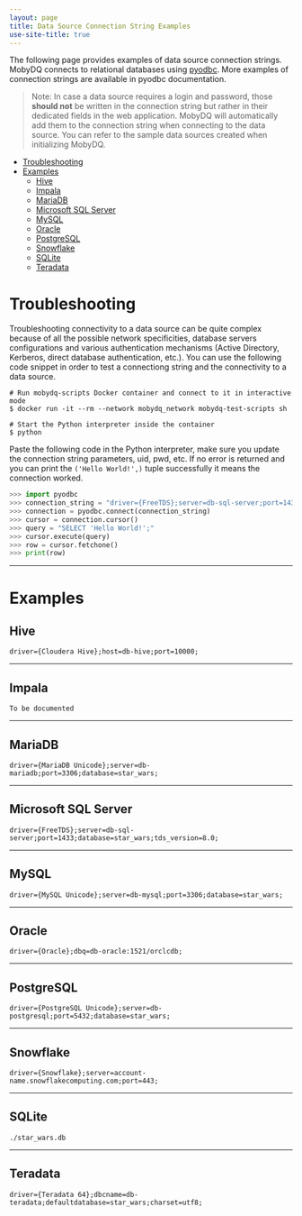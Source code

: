 ```yaml
---
layout: page
title: Data Source Connection String Examples
use-site-title: true
---
```


The following page provides examples of data source connection strings. MobyDQ connects to relational databases using [pyodbc](https://github.com/mkleehammer/pyodbc/wiki). More examples of connection strings are available in pyodbc documentation.

> Note: In case a data source requires a login and password, those **should not** be written in the connection string but rather in their dedicated fields in the web application. MobyDQ will automatically add them to the connection string when connecting to the data source. You can refer to the sample data sources created when initializing MobyDQ.

- [Troubleshooting](#troubleshooting)
- [Examples](#examples)
  - [Hive](##hive)
  - [Impala](##impala)
  - [MariaDB](##mariadb)
  -  [Microsoft SQL Server](##microsoft-sql-server)
  -  [MySQL](##mysql)
  -  [Oracle](##oracle)
  -  [PostgreSQL](##postgresql)
  -  [Snowflake](##snowflake)
  -  [SQLite](##sqlite)
  -  [Teradata](##teradata)

# Troubleshooting

Troubleshooting connectivity to a data source can be quite complex because of all the possible network specificities, database servers configurations and various authentication mechanisms (Active Directory, Kerberos, direct database authentication, etc.). You can use the following code snippet in order to test a connectiong string and the connectivity to a data source.

```shell
# Run mobydq-scripts Docker container and connect to it in interactive mode
$ docker run -it --rm --network mobydq_network mobydq-test-scripts sh

# Start the Python interpreter inside the container
$ python
```

Paste the following code in the Python interpreter, make sure you update the connection string parameters, uid, pwd, etc. If no error is returned and you can print the `('Hello World!',)` tuple successfully it means the connection worked.

```python
>>> import pyodbc
>>> connection_string = "driver={FreeTDS};server=db-sql-server;port=1433;database=star_wars;tds_version=8.0;uid=sa;pwd=1234-abcd"
>>> connection = pyodbc.connect(connection_string)
>>> cursor = connection.cursor()
>>> query = "SELECT 'Hello World!';"
>>> cursor.execute(query)
>>> row = cursor.fetchone()
>>> print(row)
```

---

# Examples

## Hive

```
driver={Cloudera Hive};host=db-hive;port=10000;
```

---

## Impala

```
To be documented
```

---

## MariaDB

```
driver={MariaDB Unicode};server=db-mariadb;port=3306;database=star_wars;
```

---

## Microsoft SQL Server

```
driver={FreeTDS};server=db-sql-server;port=1433;database=star_wars;tds_version=8.0;
```

---

## MySQL

```
driver={MySQL Unicode};server=db-mysql;port=3306;database=star_wars;
```

---

## Oracle

```
driver={Oracle};dbq=db-oracle:1521/orclcdb;
```

---

## PostgreSQL

```
driver={PostgreSQL Unicode};server=db-postgresql;port=5432;database=star_wars;
```

---

## Snowflake

```
driver={Snowflake};server=account-name.snowflakecomputing.com;port=443;
```

---

## SQLite

```
./star_wars.db
```

---

## Teradata

```
driver={Teradata 64};dbcname=db-teradata;defaultdatabase=star_wars;charset=utf8;
```
